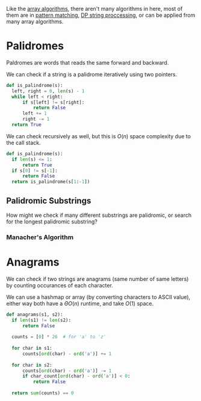Like the [array algorithms](), there aren't many algorithms in here, most of them are in [pattern matching](), [DP string proccessing](), or can be applied from many array algorithms.

# Palidromes

Paldromes are words that reads the same forward and backward.

We can check if a string is a palidrome iteratively using two pointers.

```python
def is_palindrome(s):
  left, right = 0, len(s) - 1
  while left < right:
      if s[left] != s[right]:
          return False
      left += 1
      right -= 1
  return True
```

We can check recursively as well, but this is $O(n)$ space complexity due to the call stack.

```python
def is_palindrome(s):
  if len(s) <= 1:
      return True
  if s[0] != s[-1]:
      return False
  return is_palindrome(s[1:-1])
```

## Palidromic Substrings

How might we check if many different substrings are palidromic, or search for the longest palidromic substring?

### Manacher's Algorithm

# Anagrams

We can check if two strings are anagrams (same number of same letters) by counting occurances of each character.

We can use a hashmap or array (by converting characters to ASCII value), either way both have a $\Theta O(n)$ runtime, and take $O(1)$ space.

```python
def anagrams(s1, s2):
  if len(s1) != len(s2):
      return False
  
  counts = [0] * 26  # for 'a' to 'z'
  
  for char in s1:
      counts[ord(char) - ord('a')] += 1
  
  for char in s2:
      counts[ord(char) - ord('a')] -= 1
      if char_count[ord(char) - ord('a')] < 0:
          return False
  
  return sum(counts) == 0
```